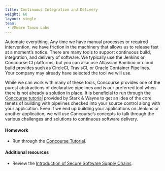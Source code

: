 ```yaml
---
title: Continuous Integration and Delivery
weight: 60
layout: single
team:
 - VMware Tanzu Labs
---
```


Automate everything. Any time we have manual processes or required intervention, we have friction in the machinery that allows us to release fast at a moment’s notice. There are many tools to support continuous build, integration, and delivery of software. We typically use the Jenkins or Concourse CI platforms, but you can also use Atlassian Bamboo or cloud build provides such as CircleCI, TravisCI, or Oracle Container Pipelines. Your company may already have selected the tool we will use.

While we can work with many of these tools, Concourse provides one of the purest abstractions of declarative pipelines and is our preferred tool when there is not already a solution in place. It is beneficial to run through the [Concourse tutorial](https://concoursetutorial.com/) provided by Stark & Wayne to get an idea of the core tenets of building with pipelines checked into your source control along with your application. Even if we end up building your applications on Jenkins or another application, we will use Concourse’s concepts to talk through the various challenges and solutions to continuous software delivery.


#### Homework

- Run through the [Concourse Tutorial](https://concoursetutorial.com/).


#### Additional resources

- Review the [Introduction of Secure Software Supply Chains](/outcomes/secure-software-supply-chain/what-is-ci-cd/).
